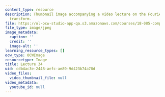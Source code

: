 ```yaml
---
content_type: resource
description: Thumbnail image accompanying a video lecture on the Fourier integral
  transform.
file: https://ol-ocw-studio-app-qa.s3.amazonaws.com/courses/18-085-computational-science-and-engineering-i-fall-2008/cdb4ac3e2448aefcae899d423b74a78d_34.jpg
file_type: image/jpeg
image_metadata:
  caption: ''
  credit: ''
  image-alt: ''
learning_resource_types: []
ocw_type: OCWImage
resourcetype: Image
title: Lecture 34
uid: cdb4ac3e-2448-aefc-ae89-9d423b74a78d
video_files:
  video_thumbnail_file: null
video_metadata:
  youtube_id: null
---
```

